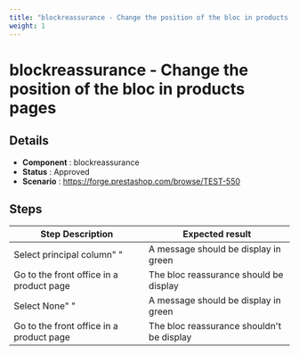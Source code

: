 ```yaml
---
title: "blockreassurance - Change the position of the bloc in products pages"
weight: 1
---
```


# blockreassurance - Change the position of the bloc in products pages
## Details
* **Component** : blockreassurance
* **Status** : Approved
* **Scenario** : https://forge.prestashop.com/browse/TEST-550

## Steps
| Step Description | Expected result |
| ----- | ----- |
| Select principal column" " | A message should be display in green |
| Go to the front office in a product page | The bloc reassurance should be display |
| Select None" " | A message should be display in green |
| Go to the front office in a product page | The bloc reassurance shouldn't be display |